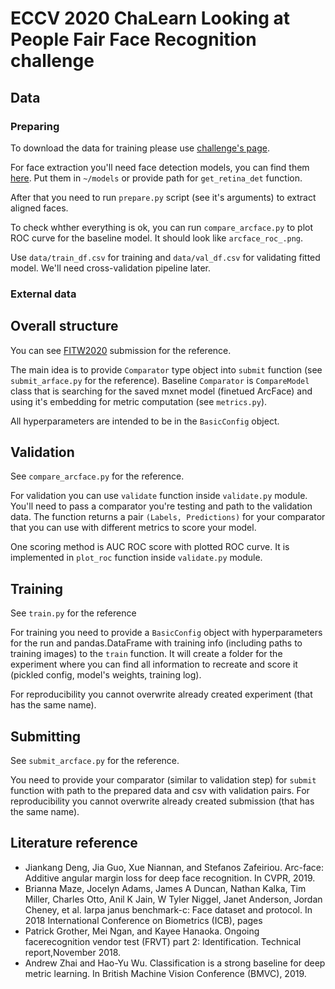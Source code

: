 # ECCV 2020 ChaLearn Looking at People Fair Face Recognition challenge

## Data

### Preparing

To download the data for training please use [challenge's page](https://competitions.codalab.org/competitions/24184#participate).

For face extraction you'll need face detection models, you can find them [here](https://yadi.sk/d/ppwtvSvyqZ_iXg).
Put them in `~/models` or provide path for `get_retina_det` function.

After that you need to run `prepare.py` script (see it's arguments) to extract aligned faces.

To check whther everything is ok, you can run `compare_arcface.py` to plot ROC curve for the baseline model.
It should look like `arcface_roc_.png`.

Use `data/train_df.csv` for training and `data/val_df.csv` for validating fitted model.
We'll need cross-validation pipeline later.

### External data

## Overall structure

You can see [FITW2020](https://github.com/vuvko/fitw2020) submission for the reference.

The main idea is to provide `Comparator` type object into `submit` function (see `submit_arface.py` for the reference).
Baseline `Comparator` is `CompareModel` class that is searching for the saved mxnet model (finetued ArcFace) and using it's embedding for metric computation (see `metrics.py`).

All hyperparameters are intended to be in the `BasicConfig` object.

## Validation

See `compare_arcface.py` for the reference.

For validation you can use `validate` function inside `validate.py` module.
You'll need to pass a comparator you're testing and path to the validation data.
The function returns a pair `(Labels, Predictions)` for your comparator that you can use with different metrics to score your model.

One scoring method is AUC ROC score with plotted ROC curve.
It is implemented in `plot_roc` function inside `validate.py` module.

## Training

See `train.py` for the reference

For training you need to provide a `BasicConfig` object with hyperparameters for the run and pandas.DataFrame with training info (including paths to training images) to the `train` function.
It will create a folder for the experiment where you can find all information to recreate and score it (pickled config, model's weights, training log).

For reproducibility you cannot overwrite already created experiment (that has the same name).

## Submitting

See `submit_arcface.py` for the reference.

You need to provide your comparator (similar to validation step) for `submit` function with path to the prepared data and csv with validation pairs.
For reproducibility you cannot overwrite already created submission (that has the same name).

## Literature reference

* Jiankang Deng, Jia Guo, Xue Niannan, and Stefanos Zafeiriou. Arc-face: Additive angular margin loss for deep face recognition. In CVPR, 2019.
* Brianna Maze, Jocelyn Adams, James A Duncan, Nathan Kalka, Tim Miller, Charles Otto, Anil K Jain, W Tyler Niggel, Janet Anderson, Jordan Cheney, et al. Iarpa janus benchmark-c: Face dataset and protocol. In 2018 International Conference on Biometrics (ICB), pages
* Patrick Grother, Mei Ngan, and Kayee Hanaoka. Ongoing facerecognition vendor test (FRVT) part 2: Identification. Technical report,November 2018.
* Andrew Zhai and Hao-Yu Wu. Classification is a strong baseline for deep metric learning. In British Machine Vision Conference (BMVC), 2019.
